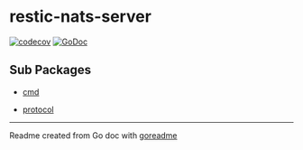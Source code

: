 # restic-nats-server

[![codecov](https://codecov.io/gh/Fishwaldo/restic-nats-server/branch/master/graph/badge.svg)](https://codecov.io/gh/Fishwaldo/restic-nats-server)
[![GoDoc](https://img.shields.io/badge/pkg.go.dev-doc-blue)](http://pkg.go.dev/github.com/Fishwaldo/restic-nats-server)

## Sub Packages

* [cmd](./cmd)

* [protocol](./protocol)

---
Readme created from Go doc with [goreadme](https://github.com/posener/goreadme)
